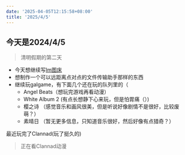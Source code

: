 ```yaml
---
date: '2025-04-05T12:15:58+08:00'
title: '2025/4/5'
---
```


## 今天是2024/4/5

> 清明假期的第二天

- 今天想继续写[Im图床](https://github.com/FXAZfung/image-board)
- 想制作一个可以远距离点对点的文件传输助手那样的东西
- 继续玩galgame，有下面几个还在玩的队列里的（
  - Angel Beats（想玩完游戏再看动漫）
  - White Album 2 (有点长想静下心来玩，但是怕胃痛（）)
  - 樱之诗 （感觉音乐和画风很美，但是听说好像剧情不是很好，比较废萌？）
  - 素晴日 （暂无更多信息，只知道音乐很好，然后好像有点猎奇？）

最近玩完了Clannad(玩了挺久的)
> 正在看Clannad动漫
